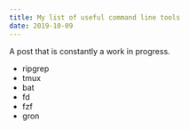 ```yaml
---
title: My list of useful command line tools
date: 2019-10-09
---
```


A post that is constantly a work in progress.

 - ripgrep
 - tmux
 - bat
 - fd
 - fzf
 - gron
